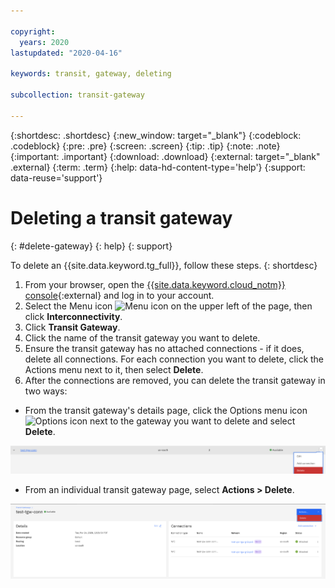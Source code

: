 ```yaml
---

copyright:
  years: 2020
lastupdated: "2020-04-16"

keywords: transit, gateway, deleting

subcollection: transit-gateway

---
```


{:shortdesc: .shortdesc}
{:new_window: target="_blank"}
{:codeblock: .codeblock}
{:pre: .pre}
{:screen: .screen}
{:tip: .tip}
{:note: .note}
{:important: .important}
{:download: .download}
{:external: target="_blank" .external}
{:term: .term}
{:help: data-hd-content-type='help'}
{:support: data-reuse='support'}

# Deleting a transit gateway
{: #delete-gateway}
{: help}
{: support}

To delete an {{site.data.keyword.tg_full}}, follow these steps.
{: shortdesc}

1. From your browser, open the [{{site.data.keyword.cloud_notm}} console](https://cloud.ibm.com){:external} and log in to your account.
2. Select the Menu icon ![Menu icon](../../icons/icon_hamburger.svg) on the upper left of the page, then click **Interconnectivity**.
3. Click **Transit Gateway**.
4. Click the name of the transit gateway you want to delete.
5. Ensure the transit gateway has no attached connections - if it does, delete all connections.
  For each connection you want to delete, click the Actions menu next to it, then select **Delete**.
6. After the connections are removed, you can delete the transit gateway in two ways:
  * From the transit gateway's details page, click the Options menu icon ![Options icon](../../icons/actions-icon-vertical.svg) next to the gateway you want to delete and select **Delete**.

  ![Delete gateways with the Options menu](images/delete-tg-1.png "Delete gateways with the Options menu")

  * From an individual transit gateway page, select **Actions > Delete**.

  ![Delete gateways with the Actions menu](images/delete-tg-2.png "Delete gateways with the Actions menu")
